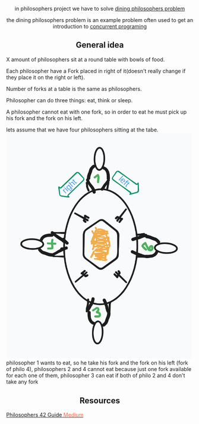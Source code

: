 <div align='center'>
<!-- <h1>Philosophers</h1> -->
<p>in philosophers project we have to solve <a href='https://en.wikipedia.org/wiki/Dining_philosophers_problem'>dining philosophers problem</a></p>
<p> the dining philosophers problem is an example problem often used to get an introduction to <a href="https://en.wikipedia.org/wiki/Concurrent_computing">concurrent programing</a> </p>
</div>

<div align='center'><h2>General idea</h2></div>
<p>X amount of philosophers sit at a round table with bowls of food.</p>
<p>Each philosopher have a Fork placed in right of it(doesn't really change if they place it on the right or left).</p>
<p>Number of forks at a table is the same as philosophers.</p>
<p>Philosopher can do three things: eat, think or sleep.</p>
<p> A philosopher cannot eat with one fork, so in order to eat he must pick up his fork and the fork on his left.</p>

lets assume that we have four philosophers sitting at the tabe.
<img src='philo_01.png' alt='No img' width=500>
philosopher 1 wants to eat, so he take his fork and the fork on his left (fork of philo 4), philosophers 2 and 4 cannot eat because just one fork available for each one of them, philosopher 3 can eat if both of philo 2 and 4 don't take any fork


<div align='center'><h2>Resources</h2></div>
<a href='https://medium.com/@ruinadd/philosophers-42-guide-the-dining-philosophers-problem-893a24bc0fe2'>Philosophers 42 Guide <span style="color:Tomato;">Medium</span></a>
